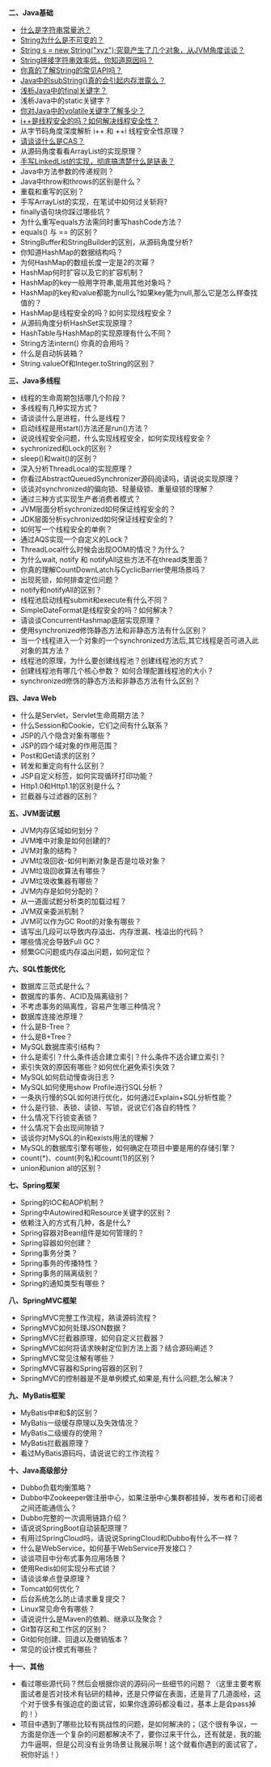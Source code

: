 **二、Java基础**

- [什么是字符串常量池？](https://mp.weixin.qq.com/s?__biz=MzU3NTA5MzQ5Mg==&mid=2247483928&idx=1&sn=141cc745dfc4dbf7fbb16c1e7cd4faba&chksm=fd292d83ca5ea495f1ee277d7f3c20032c727130ea1c84a54626c98e0c822d82b27fd1ef3821&token=1439522715&lang=zh_CN#rd)
- [String为什么是不可变的？](https://mp.weixin.qq.com/s?__biz=MzU3NTA5MzQ5Mg==&mid=2247483929&idx=1&sn=ee7e07f749aa248ad894ed28b50313d6&chksm=fd292d82ca5ea49425007064d5155ff9ac9e9eed2be76c697ae174d58f02ef6257046a95b3f8&token=1439522715&lang=zh_CN#rd)
- [String s = new String("xyz");究竟产生了几个对象，从JVM角度谈谈？](https://mp.weixin.qq.com/s?__biz=MzU3NTA5MzQ5Mg==&mid=2247483930&idx=1&sn=a340742a2bb6947fbc9f61a39bbb0376&chksm=fd292d81ca5ea497ace0c3aa42ae2808fc18a47e3b44f2714bbc71979c13ba3b532bc3cf11b8&token=1439522715&lang=zh_CN#rd)
- [String拼接字符串效率低，你知道原因吗？](https://mp.weixin.qq.com/s?__biz=MzU3NTA5MzQ5Mg==&mid=2247483931&idx=1&sn=332a10dd74d8093ee1aa04d54c710f1e&chksm=fd292d80ca5ea4960af6c6374cf7ce633d62cee072c6d3c9bb3ea3df4586f482144af7f8bea5&token=1439522715&lang=zh_CN#rd)
- [你真的了解String的常见API吗？](https://mp.weixin.qq.com/s?__biz=MzU3NTA5MzQ5Mg==&mid=2247483932&idx=1&sn=cff74f16db6745ab08b1d4105c604f0d&chksm=fd292d87ca5ea491d100e2e0744e1388da493382c229a18a56832206532e9c440f3481062055&token=1439522715&lang=zh_CN#rd)
- [Java中的subString()真的会引起内存泄露么？](https://mp.weixin.qq.com/s?__biz=MzU3NTA5MzQ5Mg==&mid=2247483933&idx=1&sn=49fcf03c5585a20eb82ca40f64988818&chksm=fd292d86ca5ea49024b3feab45029ba89872cb776c67d9c3e23b69076b5f6eacd8996f977983&token=1439522715&lang=zh_CN#rd)
- [浅析Java中的final关键字？](https://mp.weixin.qq.com/s?__biz=MzU3NTA5MzQ5Mg==&mid=2247483934&idx=1&sn=fba68bea7cfc9bb59aa1ae1586f24bff&chksm=fd292d85ca5ea493cb1b8cdb41dc929d0a072e56013b348e12747b68ac1bacdc18eec7c6832b&token=1439522715&lang=zh_CN#rd)
- 浅析Java中的static关键字？
- [你对Java中的volatile关键字了解多少？](https://mp.weixin.qq.com/s?__biz=MzU3NTA5MzQ5Mg==&mid=2247483940&idx=1&sn=b191f5409074d8d348f0f9aa2821ed97&chksm=fd292dbfca5ea4a95a496a1dbe785261ae71783887518ad9cb5815f763557e18b6962431a478&token=1439522715&lang=zh_CN#rd)
- [i++是线程安全的吗？如何解决线程安全性？](https://mp.weixin.qq.com/s?__biz=MzU3NTA5MzQ5Mg==&mid=2247483941&idx=1&sn=87fbb0072a7eb2dc865774b605a1e645&chksm=fd292dbeca5ea4a8cb58d8477f3f4ffbdfa8aa4d3396b7de82cab15d6314dd3ca776e08c2e68&token=1439522715&lang=zh_CN#rd)
- 从字节码角度深度解析 i++ 和 ++i 线程安全性原理？
- [请谈谈什么是CAS？](https://mp.weixin.qq.com/s?__biz=MzU3NTA5MzQ5Mg==&mid=2247483942&idx=1&sn=3dfb618c00897826e030507f7f5b3571&chksm=fd292dbdca5ea4ab3c54da86e562eaf925b49866e70ce62c4032760b3d6554e5d869f029f5c4&token=1439522715&lang=zh_CN#rd)
- 从源码角度看看ArrayList的实现原理？
- [手写LinkedList的实现，彻底搞清楚什么是链表？](https://mp.weixin.qq.com/s?__biz=MzU3NTA5MzQ5Mg==&mid=2247483984&idx=1&sn=20d365f4565fc2ef3b95be9cf77efd02&chksm=fd292dcbca5ea4ddc119f83842f6f70dcc12df7775e18d5f1d29b494ea52d9f96ef0e5641a77&token=1439522715&lang=zh_CN#rd)
- Java中方法参数的传递规则？
- Java中throw和throws的区别是什么？
- 重载和重写的区别？
- 手写ArrayList的实现，在笔试中如何过关斩将?
- finally语句块你踩过哪些坑？
- 为什么重写equals方法需同时重写hashCode方法？
- equals() 与 == 的区别？
- StringBuffer和StringBuilder的区别，从源码角度分析?
- 你知道HashMap的数据结构吗？
- 为何HashMap的数组长度一定是2的次幂？
- HashMap何时扩容以及它的扩容机制？
- HashMap的key一般用字符串,能用其他对象吗？
- HashMap的key和value都能为null么?如果key能为null,那么它是怎么样查找值的？
- HashMap是线程安全的吗？如何实现线程安全？
- 从源码角度分析HashSet实现原理？
- HashTable与HashMap的实现原理有什么不同？
- String方法intern() 你真的会用吗？
- 什么是自动拆装箱？
- String.valueOf和Integer.toString的区别？

**三、Java多线程**

- 线程的生命周期包括哪几个阶段？
- 多线程有几种实现方式？
- 请谈谈什么是进程，什么是线程？
- 启动线程是用start()方法还是run()方法？
- 说说线程安全问题，什么实现线程安全，如何实现线程安全？
- sychronized和Lock的区别？
- sleep()和wait()的区别？
- 深入分析ThreadLocal的实现原理？
- 你看过AbstractQueuedSynchronizer源码阅读吗，请说说实现原理？
- 谈谈对synchronized的偏向锁、轻量级锁、重量级锁的理解？
- 通过三种方式实现生产者消费者模式？
- JVM层面分析sychronized如何保证线程安全的？
- JDK层面分析sychronized如何保证线程安全的？
- 如何写一个线程安全的单例？
- 通过AQS实现一个自定义的Lock？
- ThreadLocal什么时候会出现OOM的情况？为什么？
- 为什么wait, notify 和 notifyAll这些方法不在thread类里面？
- 你真的理解CountDownLatch与CyclicBarrier使用场景吗？
- 出现死锁，如何排查定位问题？
- notify和notifyAll的区别？
- 线程池启动线程submit和execute有什么不同？
- SimpleDateFormat是线程安全的吗？如何解决？
- 请谈谈ConcurrentHashmap底层实现原理？
- 使用synchronized修饰静态方法和非静态方法有什么区别？
- 当一个线程进入一个对象的一个synchronized方法后,其它线程是否可进入此对象的其方法？
- 线程池的原理，为什么要创建线程池？创建线程池的方式？
- 创建线程池有哪几个核心参数？ 如何合理配置线程池的大小？
- synchronized修饰的静态方法和非静态方法有什么区别？

**四、Java Web**

- 什么是Servlet，Servlet生命周期方法？
- 什么Session和Cookie，它们之间有什么联系？
- JSP的八个隐含对象有哪些？
- JSP的四个域对象的作用范围？
- Post和Get请求的区别？
- 转发和重定向有什么区别？
- JSP自定义标签，如何实现循环打印功能？
- Http1.0和Http1.1的区别是什么？
- 拦截器与过滤器的区别？

**五、JVM面试题**

- JVM内存区域如何划分？
- JVM堆中对象是如何创建的?
- JVM对象的结构？
- JVM垃圾回收-如何判断对象是否是垃圾对象？
- JVM垃圾回收算法有哪些？
- JVM垃圾收集器有哪些？
- JVM内存是如何分配的？
- 从一道面试题分析类的加载过程？
- JVM双亲委派机制？
- JVM可以作为GC Root的对象有哪些？
- 请写出几段可以导致内存溢出、内存泄漏、栈溢出的代码？
- 哪些情况会导致Full GC？
- 频繁GC问题或内存溢出问题，如何定位？

**六、SQL性能优化**

- 数据库三范式是什么？
- 数据库的事务、ACID及隔离级别？
- 不考虑事务的隔离性，容易产生哪三种情况？
- 数据库连接池原理？
- 什么是B-Tree？
- 什么是B+Tree？
- MySQL数据库索引结构？
- 什么是索引？什么条件适合建立索引？什么条件不适合建立索引？
- 索引失效的原因有哪些？如何优化避免索引失效？
- MySQL如何启动慢查询日志？
- MySQL如何使用show Profile进行SQL分析？
- 一条执行慢的SQL如何进行优化，如何通过Explain+SQL分析性能？
- 什么是行锁、表锁、读锁、写锁，说说它们各自的特性？
- 什么情况下行锁变表锁？
- 什么情况下会出现间隙锁？
- 谈谈你对MySQL的in和exists用法的理解？
- MySQL的数据库引擎有哪些，如何确定在项目中要是用的存储引擎？
- count(*)、count(列名)和count(1)的区别？
- union和union all的区别？

**七、Spring框架**

- Spring的IOC和AOP机制？
- Spring中Autowired和Resource关键字的区别？
- 依赖注入的方式有几种，各是什么?
- Spring容器对Bean组件是如何管理的？
- Spring容器如何创建？
- Spring事务分类？
- Spring事务的传播特性？
- Spring事务的隔离级别？
- Spring的通知类型有哪些？

**八、SpringMVC框架**

- SpringMVC完整工作流程，熟读源码流程？
- SpringMVC如何处理JSON数据？
- SpringMVC拦截器原理，如何自定义拦截器？
- SpringMVC如何将请求映射定位到方法上面？结合源码阐述？
- SpringMVC常见注解有哪些？
- SpringMVC容器和Spring容器的区别？
- SpringMVC的控制器是不是单例模式,如果是,有什么问题,怎么解决？

**九、MyBatis框架**

- MyBatis中#和$的区别？
- MyBatis一级缓存原理以及失效情况？
- MyBatis二级缓存的使用？
- MyBatis拦截器原理？
- 看过MyBatis源码吗，请说说它的工作流程？

**十、Java高级部分**

- Dubbo负载均衡策略？
- Dubbo中Zookeeper做注册中心，如果注册中心集群都挂掉，发布者和订阅者之间还能通信么？
- Dubbo完整的一次调用链路介绍？
- 请说说SpringBoot自动装配原理？
- 有用过SpringCloud吗，请说说SpringCloud和Dubbo有什么不一样？
- 什么是WebService，如何基于WebService开发接口？
- 谈谈项目中分布式事务应用场景？
- 使用Redis如何实现分布式锁？
- 请谈谈单点登录原理？
- Tomcat如何优化？
- 后台系统怎么防止请求重复提交？
- Linux常见命令有哪些？
- 请说说什么是Maven的依赖、继承以及聚合？
- Git暂存区和工作区的区别？
- Git如何创建、回退以及撤销版本？
- 常见的设计模式有哪些？

**十一、其他**

- 看过哪些源代码？然后会根据你说的源码问一些细节的问题？（这里主要考察面试者是否对技术有钻研的精神，还是只停留在表面，还是背了几道面经，这个对于很多有强迫症的面试官，如果你连源码都没看过，基本上是会pass掉的！）
- 项目中遇到了哪些比较有挑战性的问题，是如何解决的；（这个很有争议，一方面是你连一个复杂的问题都解决不了，要你过来干什么，还有就是，我的能力牛逼啊，但是公司没有业务场景让我展示啊！这个就看你遇到的面试官了，祝你好运！）
